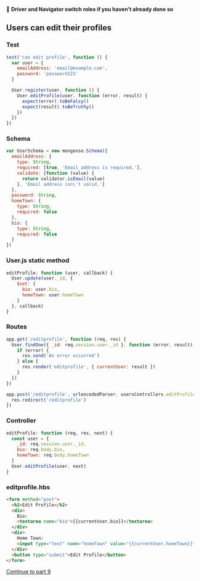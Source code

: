 :twisted_rightwards_arrows: **Driver and Navigator switch roles if you haven't already done so**

## Users can edit their profiles

### Test

```js
test('can edit profile', function () {
  var user = {
    emailAddress: 'email@example.com',
    password: 'password123'
  }

  User.register(user, function () {
    User.editProfile(user, function (error, result) {
      expect(error).toBeFalsy()
      expect(result).toBeTruthy()
    })
  })
})
```

### Schema

```js
var UserSchema = new mongoose.Schema({
  emailAddress: {
    type: String,
    required: [true, 'Email address is required.'],
    validate: [function (value) {
      return validator.isEmail(value)
    }, 'Email address isn\'t valid.']
  },
  password: String,
  homeTown: {
    type: String,
    required: false
  },
  bio: {
    type: String,
    required: false
  }
})
```

### User.js static method

```js
editProfile: function (user, callback) {
  User.update(user._id, {
    $set: {
      bio: user.bio,
      homeTown: user.homeTown
    }
  }, callback)
}
```

### Routes

```js
app.get('/editprofile', function (req, res) {
  User.findOne({ _id: req.session.user._id }, function (error, result) {
    if (error) {
      res.send('An error occurred')
    } else {
      res.render('editprofile', { currentUser: result })
    }
  })
})

app.post('/editprofile', urlencodedParser, usersControllers.editProfile, function (req, res) {
  res.redirect('/editprofile')
})
```

### Controller

```js
editProfile: function (req, res, next) {
  const user = {
    _id: req.session.user._id,
    bio: req.body.bio,
    homeTown: req.body.homeTown
  }
  User.editProfile(user, next)
}
```

### editprofile.hbs

```html
<form method="post">
  <h2>Edit Profile</h2>
  <div>
    Bio:
    <textarea name="bio">{{currentUser.bio}}</textarea>
  </div>
  <div>
    Home Town:
    <input type="text" name="homeTown" value="{{currentUser.homeTown}}">
  </div>
  <button type="submit">Edit Profile</button>
</form>
```

[Continue to part 9](lesson1_part9.md)